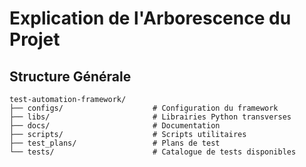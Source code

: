 # Explication de l'Arborescence du Projet

## Structure Générale

```
test-automation-framework/
├── configs/                    # Configuration du framework
├── libs/                       # Librairies Python transverses
├── docs/                       # Documentation
├── scripts/                    # Scripts utilitaires
├── test_plans/                 # Plans de test
└── tests/                      # Catalogue de tests disponibles
```
